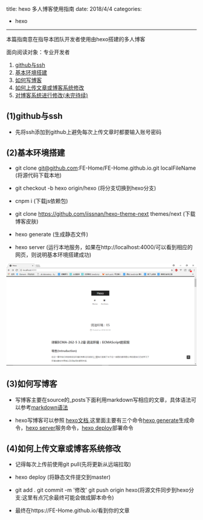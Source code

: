 title: hexo 多人博客使用指南
date: 2018/4/4
categories:
- hexo
---
本篇指南意在指导本团队开发者使用由hexo搭建的多人博客

面向阅读对象：专业开发者

1. [github与ssh](#github_ssh)
2. [基本环境搭建](#base)
3. [如何写博客](#write)
4. [如何上传文章或博客系统修改](#upload)
5. [对博客系统进行修改(未完待续)](#modifiy)


<!--more-->
## <span id="github_ssh">(1)github与ssh</span>

* 先将ssh添加到github上避免每次上传文章时都要输入账号密码


## <span id="base">(2)基本环境搭建</span>

* git clone git@github.com:FE-Home/FE-Home.github.io.git localFileName (将源代码下载本地)

* git checkout -b hexo origin/hexo (将分支切换到hexo分支)

* cnpm i (下载js依赖包)

* git clone https://github.com/iissnan/hexo-theme-next themes/next (下载博客皮肤)

* hexo generate (生成静态文件)

* hexo server (运行本地服务，如果在http://localhost:4000/可以看到相应的网页，则说明基本环境搭建成功)

![base](hexo多人博客使用指南/base.png)


## <span id="write">(3)如何写博客</span>

* 写博客主要在source的_posts下面利用markdown写相应的文章，具体语法可以参考[markdown语法](https://www.jianshu.com/p/b03a8d7b1719)

* hexo写博客可以参照 [hexo文档](https://hexo.io/zh-cn/docs/),这里面主要有三个命令[hexo generate](https://hexo.io/zh-cn/docs/generating.html)生成命令，[hexo server](https://hexo.io/zh-cn/docs/server.html)服务命令，[hexo deploy](https://hexo.io/zh-cn/docs/deployment.html)部署命令


## <span id="upload">(4)如何上传文章或博客系统修改</span>

* 记得每次上传前使用git pull(先将更新从远端拉取)

* hexo deploy (将静态文件提交到master)

* git add .   git commit -m '修改' git push origin hexo(将源文件同步到hexo分支:这里有点冗余最终可能会做成脚本命令)

* 最终在https://FE-Home.github.io/看到你的文章
